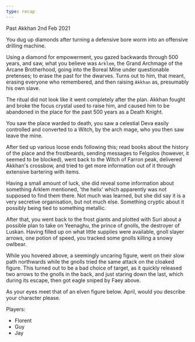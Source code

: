 ```yaml
---
type: recap
---
```


Past Akkhan
2nd Feb 2021

You dug up diamonds after turning a defensive bore worm into an offensive drilling machine.

Using a diamond for empowerment, you gazed backwards through 500 years, and saw, what you believe was `Arklem`, the Grand Archmage of the Arcane Brotherhood, going into the Boreal Mine under questionable pretenses; to erase the past for the dwarves. Turns out to him, that meant, erasing everyone who remembered, and then raising `Akkhan` as, presumably his own slave.

The ritual did not look like it went completely after the plan. Akkhan fought and broke the focus crystal used to raise him, and caused him to be abandoned in the place for the past 500 years as a Death Knight.

You saw the place warded to death, you saw a celestial Deva easily controlled and converted to a Witch, by the arch mage, who you then saw leave the mine.

After tied up various loose ends following this; read books about the history of the place and the frostbeards, sending messages to Felgolos (however, it seemed to be blocked), went back to the Witch of Farron peak, delivered Akkhan's crossbow, and tried to get more information out of it through extensive bartering with items.

Having a small amount of luck, she did reveal some information about something Arklem mentioned, 'the helix' which apparently was not supposed to find them there. Not much was learned, but she did say it is a very secretive organisation, but not much else. Something cryptic about it possibly being tied to something metallic.

After that, you went back to the frost giants and plotted with Suri about a possible plan to take on Yeenaghu, the prince of gnolls, the destroyer of Luskan. Having filled up on what little supplies were available, gnoll slayer arrows, one potion of speed, you tracked some gnolls killing a snowy owlbear.

While you hovered above, a seemingly uncaring figure, went on their slow path northwards while the gnolls tried the same attack on the cloaked figure. This turned out to be a bad choice of target, as it quickly released two arrows to the gnolls in the back, and just staring down the last, which during its escape, then got eagle sniped by Faey above.

As your eyes meet that of an elven figure below. April, would you describe your character please.


Players:
- Florent
- Guy
- Jay
